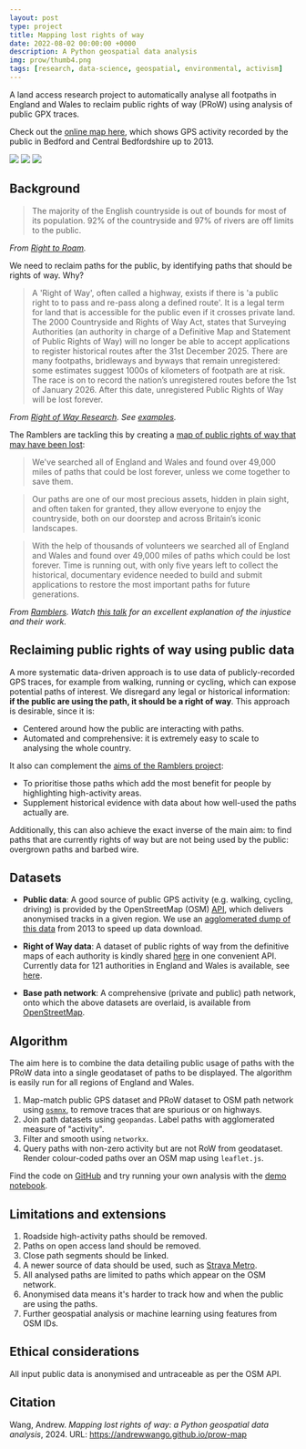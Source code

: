 ```yaml
---
layout: post
type: project
title: Mapping lost rights of way
date: 2022-08-02 00:00:00 +0000
description: A Python geospatial data analysis
img: prow/thumb4.png
tags: [research, data-science, geospatial, environmental, activism]
---
```


A land access research project to automatically analyse all footpaths in England and Wales to reclaim public rights of way (PRoW) using analysis of public GPX traces. 

Check out the [online map here](https://andrewwango.github.io/prow-map/), which shows GPS activity recorded by the public in Bedford and Central Bedfordshire up to 2013.

[![](https://img.shields.io/badge/🗺️-Online%20map-blue)](https://andrewwango.github.io/prow-map/)
[![](https://img.shields.io/badge/GitHub-Code-green?logo=GitHub)](https://github.com/Andrewwango/prow-map)
[![](https://img.shields.io/badge/🌐-Published%20article-blue)](https://earth.org/data_visualization/uk-land-access-rights/)

## Background

> The majority of the English countryside is out of bounds for most of its population. 92% of the countryside and 97% of rivers are off limits to the public.

_From [Right to Roam](https://www.righttoroam.org.uk/)._

We need to reclaim paths for the public, by identifying paths that should be rights of way. Why?

> A 'Right of Way', often called a highway, exists if there is 'a public right to to pass and re-pass along a defined route'. It is a legal term for land that is accessible for the public even if it crosses private land.
> The 2000 Countryside and Rights of Way Act, states that Surveying Authorities (an authority in charge of a Definitive Map and Statement of Public Rights of Way) will no longer be able to accept applications to register historical routes after the 31st December 2025. There are many footpaths, bridleways and byways that remain unregistered: some estimates suggest 1000s of kilometers of footpath are at risk. The race is on to record the nation’s unregistered routes before the 1st of January 2026. After this date, unregistered Public Rights of Way will be lost forever.

_From [Right of Way Research](https://rowresearch.coventry.domains/). See [examples](https://rowresearch.coventry.domains/blog-2/)._

The Ramblers are tackling this by creating a [map of public rights of way that may have been lost](https://dontloseyourway.ramblers.org.uk/):

> We've searched all of England and Wales and found over 49,000 miles of paths that could be lost forever, unless we come together to save them. 

> Our paths are one of our most precious assets, hidden in plain sight, and often taken for granted, they allow everyone to enjoy the countryside, both on our doorstep and across Britain’s iconic landscapes. 

> With the help of thousands of volunteers we searched all of England and Wales and found over 49,000 miles of paths which could be lost forever. Time is running out, with only five years left to collect the historical, documentary evidence needed to build and submit applications to restore the most important paths for future generations. 

_From [Ramblers](https://www.ramblers.org.uk/get-involved/campaign-with-us/dont-lose-your-way-2026.aspx). Watch [this talk](https://www.youtube.com/watch?v=N0oSG4iEy0Q&list=PLJsLOysi1d5Ebb_Gxvk1Kuck5dYD6P0HW) for an excellent explanation of the injustice and their work._

## Reclaiming public rights of way using public data

A more systematic data-driven approach is to use data of publicly-recorded GPS traces, for example from walking, running or cycling, which can expose potential paths of interest. We disregard any legal or historical information: **if the public are using the path, it should be a right of way**. This approach is desirable, since it is:

- Centered around how the public are interacting with paths.
- Automated and comprehensive: it is extremely easy to scale to analysing the whole country.

It also can complement the [aims of the Ramblers project](https://www.ramblers.org.uk/get-involved/campaign-with-us/dont-lose-your-way-2026/how-the-ramblers-are-working-to-save-lost-paths.aspx):
- To prioritise those paths which add the most benefit for people by highlighting high-activity areas.
- Supplement historical evidence with data about how well-used the paths actually are.

Additionally, this can also achieve the exact inverse of the main aim: to find paths that are currently rights of way but are not being used by the public: overgrown paths and barbed wire.

## Datasets

- **Public data**: A good source of public GPS activity (e.g. walking, cycling, driving) is provided by the OpenStreetMap (OSM) [API](https://wiki.openstreetmap.org/wiki/API_v0.6#GPS_traces), which delivers anonymised tracks in a given region. We use an [agglomerated dump of this data](http://zverik.openstreetmap.ru/gps/files/extracts/europe/great_britain/index.html) from 2013 to speed up data download.

- **Right of Way data**: A dataset of public rights of way from the definitive maps of each authority is kindly shared [here](https://www.rowmaps.com/) in one convenient API. Currently data for 121 authorities in England and Wales is available, see [here](https://www.rowmaps.com/gpxs/).

- **Base path network**: A comprehensive (private and public) path network, onto which the above datasets are overlaid, is available from [OpenStreetMap](openstreetmap.org/).

## Algorithm

The aim here is to combine the data detailing public usage of paths with the PRoW data into a single geodataset of paths to be displayed. The algorithm is easily run for all regions of England and Wales.

1. Map-match public GPS dataset and PRoW dataset to OSM path network using [`osmnx`](https://osmnx.readthedocs.io), to remove traces that are spurious or on highways.
2. Join path datasets using `geopandas`. Label paths with agglomerated measure of "activity".
3. Filter and smooth using `networkx`.
4. Query paths with non-zero activity but are not RoW from geodataset. Render colour-coded paths over an OSM map using `leaflet.js`.

Find the code on [GitHub](https://github.com/Andrewwango/prow-map) and try running your own analysis with the [demo notebook](https://github.com/Andrewwango/prow-map/demo.ipynb).

## Limitations and extensions

1. Roadside high-activity paths should be removed.
2. Paths on open access land should be removed.
3. Close path segments should be linked.
4. A newer source of data should be used, such as [Strava Metro](https://metro.strava.com/).
5. All analysed paths are limited to paths which appear on the OSM network. 
6. Anonymised data means it's harder to track how and when the public are using the paths.
7. Further geospatial analysis or machine learning using features from OSM IDs.

## Ethical considerations
All input public data is anonymised and untraceable as per the OSM API.

## Citation

Wang, Andrew. _Mapping lost rights of way: a Python geospatial data analysis_, 2024. URL: https://andrewwango.github.io/prow-map